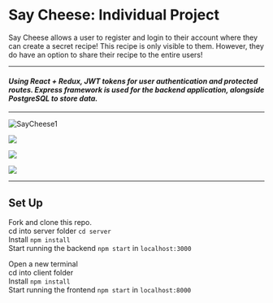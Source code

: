 # Say Cheese: Individual Project
Say Cheese allows a user to register and login to their account where they can create a secret recipe! This recipe is only visible to them. However, they do have an option to share their recipe to the entire users!

***

#### ***Using React + Redux, JWT tokens for user authentication and protected routes. Express framework is used for the backend application, alongside PostgreSQL to store data.***

***

![SayCheese1](https://imgur.com/Fk0uFwK.png)

![](https://imgur.com/J5G75EL.png)

![](https://imgur.com/5bVBqDB.png)

![](https://imgur.com/NtSmX3V.png)

***

## Set Up
Fork and clone this repo. <br>
cd into server folder `cd server` <br>
Install `npm install` <br>
Start running the backend `npm start` in `localhost:3000`<br>

Open a new terminal <br>
cd into client folder <br>
Install `npm install`<br>
Start running the frontend `npm start` in `localhost:8000`<br>
